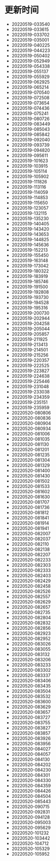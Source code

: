 # 更新时间
* 20220519-033540
* 20220519-033615
* 20220519-033702
* 20220519-035001
* 20220519-040225
* 20220519-044223
* 20220519-050402
* 20220519-052949
* 20220519-054338
* 20220519-055137
* 20220519-055929
* 20220519-062925
* 20220519-065214
* 20220519-070540
* 20220519-072508
* 20220519-073654
* 20220519-074436
* 20220519-075241
* 20220519-080726
* 20220519-083449
* 20220519-085043
* 20220519-085842
* 20220519-092040
* 20220519-093739
* 20220519-094820
* 20220519-095611
* 20220519-101623
* 20220519-103915
* 20220519-105114
* 20220519-105902
* 20220519-111826
* 20220519-113116
* 20220519-114059
* 20220519-114853
* 20220519-115650
* 20220519-123057
* 20220519-132115
* 20220519-135230
* 20220519-140405
* 20220519-143420
* 20220519-143653
* 20220519-144825
* 20220519-145636
* 20220519-152213
* 20220519-155450
* 20220519-163148
* 20220519-173042
* 20220519-180322
* 20220519-183919
* 20220519-185746
* 20220519-191500
* 20220519-192808
* 20220519-193730
* 20220519-194528
* 20220519-195316
* 20220519-200730
* 20220519-202944
* 20220519-204258
* 20220519-205044
* 20220519-205857
* 20220519-211925
* 20220519-213413
* 20220519-214501
* 20220519-215256
* 20220519-220357
* 20220519-222525
* 20220519-223827
* 20220519-224638
* 20220519-225446
* 20220519-231048
* 20220519-233038
* 20220519-234359
* 20220519-235151
* 20220519-235959
* 20220520-080806
* 20220520-080836
* 20220520-080904
* 20220520-080934
* 20220520-081006
* 20220520-081035
* 20220520-081130
* 20220520-081201
* 20220520-081235
* 20220520-081304
* 20220520-081329
* 20220520-081400
* 20220520-081430
* 20220520-081502
* 20220520-081533
* 20220520-081602
* 20220520-081630
* 20220520-081707
* 20220520-081736
* 20220520-081812
* 20220520-081841
* 20220520-081914
* 20220520-081941
* 20220520-082007
* 20220520-082037
* 20220520-082110
* 20220520-082138
* 20220520-082207
* 20220520-082233
* 20220520-082303
* 20220520-082333
* 20220520-082403
* 20220520-082429
* 20220520-082458
* 20220520-082526
* 20220520-082557
* 20220520-082629
* 20220520-082657
* 20220520-082735
* 20220520-082804
* 20220520-082832
* 20220520-082856
* 20220520-082923
* 20220520-082952
* 20220520-083026
* 20220520-083055
* 20220520-083132
* 20220520-083206
* 20220520-083233
* 20220520-083302
* 20220520-083337
* 20220520-083406
* 20220520-083435
* 20220520-083504
* 20220520-083532
* 20220520-083600
* 20220520-083629
* 20220520-083657
* 20220520-083727
* 20220520-083755
* 20220520-083827
* 20220520-083857
* 20220520-083926
* 20220520-083956
* 20220520-084027
* 20220520-084057
* 20220520-084130
* 20220520-084202
* 20220520-084230
* 20220520-084301
* 20220520-084330
* 20220520-084359
* 20220520-084426
* 20220520-084504
* 20220520-085443
* 20220520-090715
* 20220520-092831
* 20220520-094128
* 20220520-095003
* 20220520-095629
* 20220520-101232
* 20220520-103442
* 20220520-104712
* 20220520-105329
* 20220520-105952
